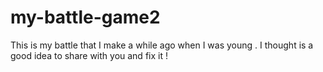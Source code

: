 # my-battle-game2
This is my battle that I make a while ago when I was young . I thought is a good idea to share with you and fix it !
